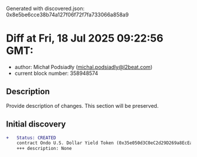 Generated with discovered.json: 0x8e5be6cce38b74a127f06f72f7fa733066a858a9

# Diff at Fri, 18 Jul 2025 09:22:56 GMT:

- author: Michał Podsiadły (<michal.podsiadly@l2beat.com>)
- current block number: 358948574

## Description

Provide description of changes. This section will be preserved.

## Initial discovery

```diff
+   Status: CREATED
    contract Ondo U.S. Dollar Yield Token (0x35e050d3C0eC2d29D269a8EcEa763a183bDF9A9D)
    +++ description: None
```
